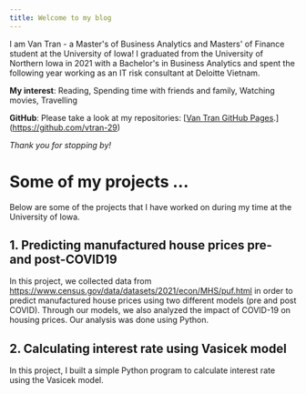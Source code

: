 ```yaml
---
title: Welcome to my blog
---
```

I am Van Tran - a Master's of Business Analytics and Masters' of Finance student at the University of Iowa! I graduated from the University of Northern Iowa in 2021 with a Bachelor's in Business Analytics and spent the following year working as an IT risk consultant at Deloitte Vietnam. 

**My interest**: Reading, Spending time with friends and family, Watching movies, Travelling

**GitHub**: Please take a look at my repositories: [[Van Tran GitHub Pages](https://pages.github.com/).](https://github.com/vtran-29)

*Thank you for stopping by!*


# Some of my projects ...

Below are some of the projects that I have worked on during my time at the University of Iowa.

## 1. Predicting manufactured house prices pre- and post-COVID19 

In this project, we collected data from https://www.census.gov/data/datasets/2021/econ/MHS/puf.html in order to predict manufactured house prices using two different models (pre and post COVID). Through our models, we also analyzed the impact of COVID-19 on housing prices.
Our analysis was done using Python. 

## 2. Calculating interest rate using Vasicek model 

In this project, I built a simple Python program to calculate interest rate using the Vasicek model.

